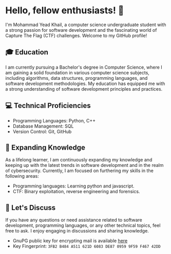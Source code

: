 
<!--
**yeadkhail/yeadkhail** is a ✨ _special_ ✨ repository because its `README.md` (this file) appears on your GitHub profile.

Here are some ideas to get you started:

- 🔭 I’m currently working on ...
- 🌱 I’m currently learning ...
- 👯 I’m looking to collaborate on ...
- 🤔 I’m looking for help with ...
- 💬 Ask me about ...
- 📫 How to reach me: ...
- 😄 Pronouns: ...
- ⚡ Fun fact: ...
-->
# Hello, fellow enthusiasts! 👋

I'm Mohammad Yead Khail, a computer science undergraduate student with a strong passion for software development and the fascinating world of Capture The Flag (CTF) challenges. Welcome to my GitHub profile!

## 🎓 Education

I am currently pursuing a Bachelor's degree in Computer Science, where I am gaining a solid foundation in various computer science subjects, including algorithms, data structures, programming languages, and software development methodologies. My education has equipped me with a strong understanding of software development principles and practices.
<!--
## 🔭 Current Projects

Apart from my academic pursuits, I actively engage in software development projects to further enhance my skills and broaden my horizons. Here are a few of my current projects:

- [Project 1](link): Briefly describe project 1 related to software development.
- [Project 2](link): Briefly describe project 2 related to software development.
- [Project 3](link): Briefly describe project 3 related to software development.
-->
## 💻 Technical Proficiencies
<!--
I am well-versed in a variety of programming languages, tools, and technologies used in software development. Some of the key areas of my expertise include:
-->
- Programming Languages: Python, C++
- Database Management: SQL
- Version Control: Git, GitHub

## 🌱 Expanding Knowledge

As a lifelong learner, I am continuously expanding my knowledge and keeping up with the latest trends in software development and in the realm of cybersecurity. Currently, I am focused on furthering my skills in the following areas:

- Programming languages: Learning python and javascript.
- CTF: Binary exploitation, reverse engineering and forensics.
<!--
## 👯 Collaboration Opportunities

I am always excited about collaborating with fellow software enthusiasts on interesting projects or contributing to open-source repositories. If you have any exciting ideas or opportunities for collaboration, feel free to reach out!
-->
## 💬 Let's Discuss

If you have any questions or need assistance related to software development, programming languages, or any other technical topics, feel free to ask. I enjoy engaging in discussions and sharing knowledge.
<!--
## 📫 How to Reach Me

You can reach me via email at [your.email@example.com](mailto:your.email@example.com) or connect with me on [LinkedIn](https://www.linkedin.com/in/your-profile/). I am eager to connect with like-minded individuals and explore new software development opportunities.
-->
- GnuPG public key for encrypting mail is available [here](https://gist.github.com/yeadkhail/5f3f47da4e1d20664eecfb4023201414)
- Key Fingerprint: `3FB2 B484 A511 621D 6083 DE87 0959 9F59 F467 42DD`
